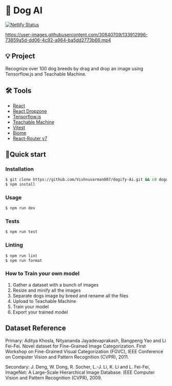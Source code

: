 # 🐶 Dog AI

[![Netlify Status](https://api.netlify.com/api/v1/badges/937b4244-2340-4e42-b344-c04bee2f80b3/deploy-status)](https://app.netlify.com/sites/dogai/deploys)

https://user-images.githubusercontent.com/30840709/133912996-73859a5d-dd06-4c92-a964-ba5dd2773b66.mp4

## 💡 Project

Recognize over 100 dog breeds by drag and drop an image using Tensorflow.js and Teachable Machine.

## 🛠 Tools

- [React](https://reactjs.org/)
- [React Dropzone](https://github.com/react-dropzone/react-dropzone)
- [Tensorflow.js](https://github.com/tensorflow/tfjs)
- [Teachable Machine](https://teachablemachine.withgoogle.com/)
- [Vitest](https://vitest.dev/)
- [Biome](https://biomejs.dev/)
- [React-Router v7](https://reactrouter.com/)



## 🚀Quick start

### Installation

```bash
$ git clone https://github.com/Vishnuvarman007/dogify-Ai.git && cd dogAI
$ npm install
```

### Usage

```bash
$ npm run dev
```

### Tests

```bash
$ npm run test
```

### Linting

```bash
$ npm run lint
$ npm run format
```

### How to Train your own model

1. Gather a dataset with a bunch of images
2. Resize and minify all the images
3. Separate dogs image by breed and rename all the files
4. Upload to Teachable Machine
5. Train your model
6. Export your trained model

## Dataset Reference

Primary:
Aditya Khosla, Nityananda Jayadevaprakash, Bangpeng Yao and Li Fei-Fei. Novel dataset for Fine-Grained Image Categorization. First Workshop on Fine-Grained Visual Categorization (FGVC), IEEE Conference on Computer Vision and Pattern Recognition (CVPR), 2011.

Secondary:
J. Deng, W. Dong, R. Socher, L.-J. Li, K. Li and L. Fei-Fei, ImageNet: A Large-Scale Hierarchical Image Database. IEEE Computer Vision and Pattern Recognition (CVPR), 2009.


